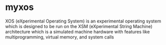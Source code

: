 # myxos
XOS (eXperimental Operating System) is an experimental operating system which is designed to be run on the XSM (eXperimental String Machine) architecture which is a simulated machine hardware with features like multiprogramming, virtual memory, and system calls
